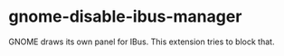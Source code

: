 # gnome-disable-ibus-manager
GNOME draws its own panel for IBus. This extension tries to block that.
